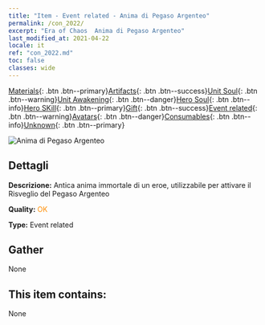 ```yaml
---
title: "Item - Event related - Anima di Pegaso Argenteo"
permalink: /con_2022/
excerpt: "Era of Chaos  Anima di Pegaso Argenteo"
last_modified_at: 2021-04-22
locale: it
ref: "con_2022.md"
toc: false
classes: wide
---
```

 [Materials](/ItemsIT/){: .btn .btn--primary}[Artifacts](/ItemsIT/Artifacts/){: .btn .btn--success}[Unit Soul](/ItemsIT/UnitSoul/){: .btn .btn--warning}[Unit Awakening](/ItemsIT/UnitAwakening/){: .btn .btn--danger}[Hero Soul](/ItemsIT/HeroSoul/){: .btn .btn--info}[Hero SKill](/ItemsIT/HeroSkill/){: .btn .btn--primary}[Gift](/ItemsIT/Gift/){: .btn .btn--success}[Event related](/ItemsIT/Events/){: .btn .btn--warning}[Avatars](/ItemsIT/Avatars/){: .btn .btn--danger}[Consumables](/ItemsIT/Consumables/){: .btn .btn--info}[Unknown](/ItemsIT/Unknown/){: .btn .btn--primary}

 ![Anima di Pegaso Argenteo](/images/t/juexing_204.png)

## Dettagli
 **Descrizione:** Antica anima immortale di un eroe, utilizzabile per attivare il Risveglio del Pegaso Argenteo

 **Quality:** <span style="color: #FF8C00">OK</span>

 **Type:** Event related

## Gather

  None

## This item contains:

  None

